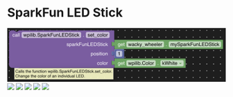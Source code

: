 # SparkFun LED Stick

<img src="SparkFunLEDStick_set_color_1.png">

<img src="SparkFunLEDStock_set_brightness_1.png">

<img src="SparkFunLEDStock_set_brightness_2.png">

<img src="SparkFunLEDStock_set_color_2.png">

<img src="SparkFunLEDStock_set_colors.png">

<img src="SparkFunLEDStock_turn_all_off.png">
